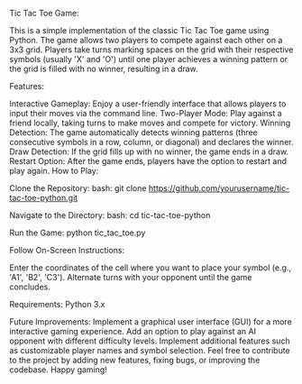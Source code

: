 Tic Tac Toe Game:

This is a simple implementation of the classic Tic Tac Toe game using Python. The game allows two players to compete against each other on a 3x3 grid. Players take turns marking spaces on the grid with their respective symbols (usually 'X' and 'O') until one player achieves a winning pattern or the grid is filled with no winner, resulting in a draw.

Features:

Interactive Gameplay: Enjoy a user-friendly interface that allows players to input their moves via the command line.
Two-Player Mode: Play against a friend locally, taking turns to make moves and compete for victory.
Winning Detection: The game automatically detects winning patterns (three consecutive symbols in a row, column, or diagonal) and declares the winner.
Draw Detection: If the grid fills up with no winner, the game ends in a draw.
Restart Option: After the game ends, players have the option to restart and play again.
How to Play:

Clone the Repository:
bash:
git clone https://github.com/yourusername/tic-tac-toe-python.git


Navigate to the Directory:
bash:
cd tic-tac-toe-python

Run the Game:
python tic_tac_toe.py


Follow On-Screen Instructions:

Enter the coordinates of the cell where you want to place your symbol (e.g., 'A1', 'B2', 'C3').
Alternate turns with your opponent until the game concludes.

Requirements:
Python 3.x

Future Improvements:
Implement a graphical user interface (GUI) for a more interactive gaming experience.
Add an option to play against an AI opponent with different difficulty levels.
Implement additional features such as customizable player names and symbol selection.
Feel free to contribute to the project by adding new features, fixing bugs, or improving the codebase. 
Happy gaming!